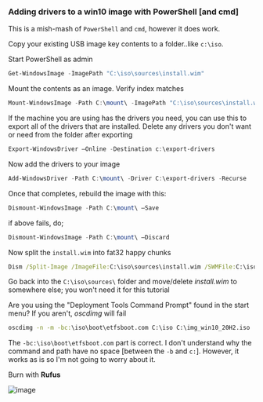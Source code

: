 ### Adding drivers to a win10 image with PowerShell [and cmd]

This is a mish-mash of ```PowerShell``` and ```cmd```, however it does work.

Copy your existing USB image key contents to a folder..like ```c:\iso```.

Start PowerShell as admin
```powershell
Get-WindowsImage -ImagePath "C:\iso\sources\install.wim"
```

Mount the contents as an image. Verify index matches
```powershell
Mount-WindowsImage -Path C:\mount\ -ImagePath "C:\iso\sources\install.wim" -Index 1
```

If the machine you are using has the drivers you need, you can use this to export all of the drivers that are installed.
Delete any drivers you don't want or need from the folder after exporting
```powershell
Export-WindowsDriver –Online -Destination c:\export-drivers
```

Now add the drivers to your image

```powershell
Add-WindowsDriver -Path C:\mount\ -Driver C:\export-drivers -Recurse
```


Once that completes, rebuild the image with this:
```powershell
Dismount-WindowsImage -Path C:\mount\ –Save
```
if above fails, do;

```powershell
Dismount-WindowsImage -Path C:\mount\ –Discard
```

Now split the ```install.wim``` into fat32 happy chunks

```cmd
Dism /Split-Image /ImageFile:C:\iso\sources\install.wim /SWMFile:C:\iso\sources\install.swm /FileSize:3999     
```

Go back into the ```C:\iso\sources\``` folder and move/delete *install.wim* to somewhere else; you won't need it for this tutorial

Are you using the "Deployment Tools Command Prompt" found in the start menu?  If you aren't, *oscdimg* will fail

```cmd
oscdimg -n -m -bc:\iso\boot\etfsboot.com C:\iso C:\img_win10_20H2.iso
```

The ```-bc:\iso\boot\etfsboot.com``` part is correct. I don't understand why the command and path have no space [between the ```-b``` and ```c:```]. However, it works as is so I'm not going to worry about it.

Burn with **Rufus**

![image](https://user-images.githubusercontent.com/10509740/156253753-b9f0896a-5f7b-4396-add5-f642a8c87a0d.png)


